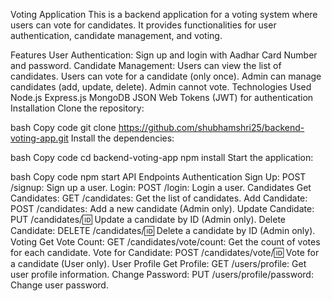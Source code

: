 Voting Application
This is a backend application for a voting system where users can vote for candidates. It provides functionalities for user authentication, candidate management, and voting.

Features
User Authentication:
Sign up and login with Aadhar Card Number and password.
Candidate Management:
Users can view the list of candidates.
Users can vote for a candidate (only once).
Admin can manage candidates (add, update, delete).
Admin cannot vote.
Technologies Used
Node.js
Express.js
MongoDB
JSON Web Tokens (JWT) for authentication
Installation
Clone the repository:

bash
Copy code
git clone https://github.com/shubhamshri25/backend-voting-app.git
Install the dependencies:

bash
Copy code
cd backend-voting-app
npm install
Start the application:

bash
Copy code
npm start
API Endpoints
Authentication
Sign Up:
POST /signup: Sign up a user.
Login:
POST /login: Login a user.
Candidates
Get Candidates:
GET /candidates: Get the list of candidates.
Add Candidate:
POST /candidates: Add a new candidate (Admin only).
Update Candidate:
PUT /candidates/:id: Update a candidate by ID (Admin only).
Delete Candidate:
DELETE /candidates/:id: Delete a candidate by ID (Admin only).
Voting
Get Vote Count:
GET /candidates/vote/count: Get the count of votes for each candidate.
Vote for Candidate:
POST /candidates/vote/:id: Vote for a candidate (User only).
User Profile
Get Profile:
GET /users/profile: Get user profile information.
Change Password:
PUT /users/profile/password: Change user password.
